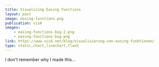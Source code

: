 ```yaml
---
title: Visualizing Easing Functions
layout: post
image: easing-functions.png
publication: vis4
images:
    - easing-functions-big-2.png
    - easing-functions-big.png
link: https://www.vis4.net/blog/visualisierung-von-easing-funktionen/
type: static,chart,linechart,flash
---
```


I don't remember why I made this...
